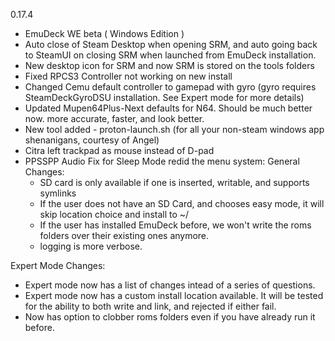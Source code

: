 0.17.4
- EmuDeck WE beta ( Windows Edition )
- Auto close of Steam Desktop when opening SRM, and auto going back to SteamUI on closing SRM when launched from EmuDeck installation.
- New desktop icon for SRM and now SRM is stored on the tools folders
- Fixed RPCS3 Controller not working on new install
- Changed Cemu default controller to gamepad with gyro (gyro requires SteamDeckGyroDSU installation. See Expert mode for more details)
- Updated Mupen64Plus-Next defaults for N64. Should be much better now. more accurate, faster, and look better.
- New tool added - proton-launch.sh (for all your non-steam windows app shenanigans, courtesy of Angel) 
- Citra left trackpad as mouse instead of D-pad
- PPSSPP Audio Fix for Sleep Mode
redid the menu system:
General Changes:
   - SD card is only available if one is inserted, writable, and supports symlinks
   - If the user does not have an SD Card, and chooses easy mode, it will skip location choice and install to ~/
   - If the user has installed EmuDeck before, we won't write the roms folders over their existing ones anymore.
   - logging is more verbose.

Expert Mode Changes:
   - Expert mode now has a list of changes intead of a series of questions.
   - Expert mode now has a custom install location available. It will be tested for the ability to both write and link, and 
      rejected if either fail.
   - Now has option to clobber roms folders even if you have already run it before.
